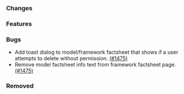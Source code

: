 ### Changes

### Features

### Bugs

- Add toast dialog to model/framework factsheet that shows if a user attempts to delete without permission. [(#1475)](https://github.com/OpenEnergyPlatform/oeplatform/pull/1475)
- Remove model factsheet info text from framework factsheet page. [(#1475)](https://github.com/OpenEnergyPlatform/oeplatform/pull/1475)

### Removed
